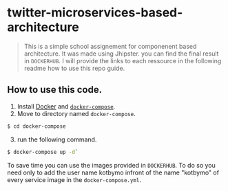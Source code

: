 # twitter-microservices-based-architecture

> This is a simple school assignement for componenent based architecture. It was made using Jhipster. you can find the final result in `DOCKERHUB`.
> I will provide the links to each ressource in the following readme how to use this repo guide.

## How to use this code.

1. Install [Docker](https://docs.docker.com/get-docker/) and [`docker-compose`](https://docs.docker.com/compose/install/).
2. Move to directory named `docker-compose`.
```sh
$ cd docker-compose
```
3. run the following command.
```sh
$ docker-compose up -d`
```
To save time you can use the images provided in `DOCKERHUB`. To do so you need only to add the user name kotbymo infront of the name "kotbymo" of every service image in the `docker-compose.yml`.

